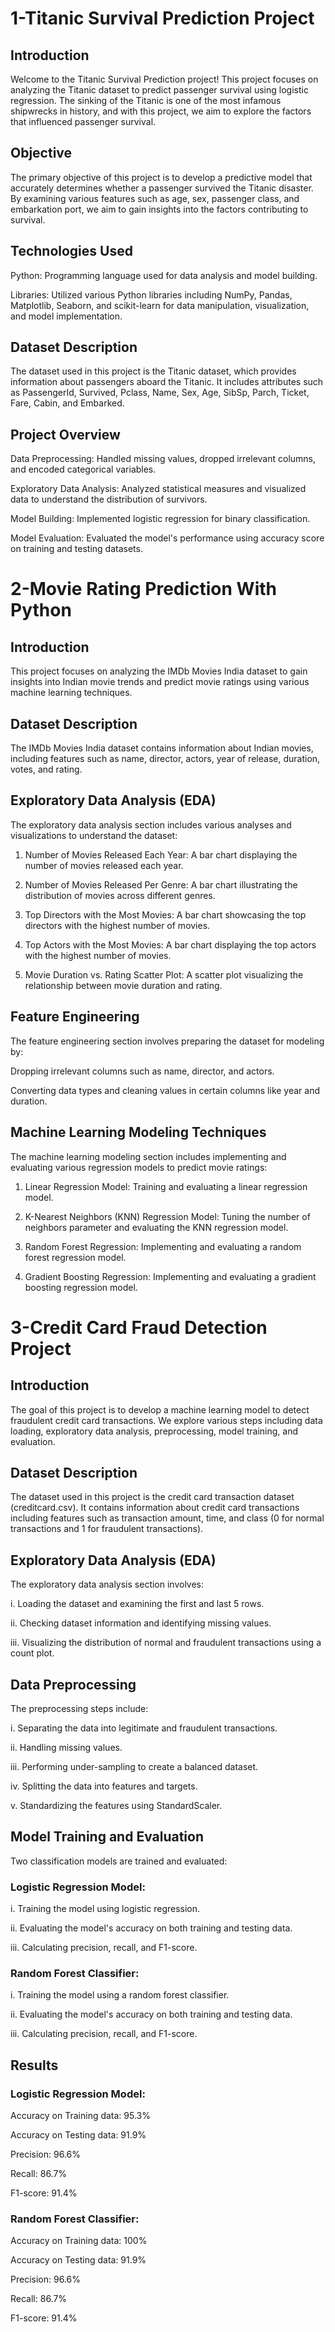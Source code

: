 # **1-Titanic Survival Prediction Project**

## **Introduction**

Welcome to the Titanic Survival Prediction project! This project focuses on analyzing the Titanic dataset to predict passenger survival using logistic regression. The sinking of the Titanic is one of the most infamous shipwrecks in history, and with this project, we aim to explore the factors that influenced passenger survival.

## **Objective**

The primary objective of this project is to develop a predictive model that accurately determines whether a passenger survived the Titanic disaster. By examining various features such as age, sex, passenger class, and embarkation port, we aim to gain insights into the factors contributing to survival.

## **Technologies Used**

Python: Programming language used for data analysis and model building.

Libraries: Utilized various Python libraries including NumPy, Pandas, Matplotlib, Seaborn, and scikit-learn for data manipulation, visualization, and model implementation.

## **Dataset Description**

The dataset used in this project is the Titanic dataset, which provides information about passengers aboard the Titanic. It includes attributes such as PassengerId, Survived, Pclass, Name, Sex, Age, SibSp, Parch, Ticket, Fare, Cabin, and Embarked.

## **Project Overview**
Data Preprocessing: Handled missing values, dropped irrelevant columns, and encoded categorical variables.

Exploratory Data Analysis: Analyzed statistical measures and visualized data to understand the distribution of survivors.

Model Building: Implemented logistic regression for binary classification.

Model Evaluation: Evaluated the model's performance using accuracy score on training and testing datasets.





 
# **2-Movie Rating Prediction With Python**

## **Introduction**

This project focuses on analyzing the IMDb Movies India dataset to gain insights into Indian movie trends and predict movie ratings using various machine learning techniques.

## **Dataset Description**

The IMDb Movies India dataset contains information about Indian movies, including features such as name, director, actors, year of release, duration, votes, and rating.

## **Exploratory Data Analysis (EDA)**

The exploratory data analysis section includes various analyses and visualizations to understand the dataset:

1. Number of Movies Released Each Year: A bar chart displaying the number of movies released each year.

2. Number of Movies Released Per Genre: A bar chart illustrating the distribution of movies across different genres.

3. Top Directors with the Most Movies: A bar chart showcasing the top directors with the highest number of movies.

4. Top Actors with the Most Movies: A bar chart displaying the top actors with the highest number of movies.

5. Movie Duration vs. Rating Scatter Plot: A scatter plot visualizing the relationship between movie duration and rating.

## **Feature Engineering**

The feature engineering section involves preparing the dataset for modeling by:

Dropping irrelevant columns such as name, director, and actors.

Converting data types and cleaning values in certain columns like year and duration.

## **Machine Learning Modeling Techniques**

The machine learning modeling section includes implementing and evaluating various regression models to predict movie ratings:

1. Linear Regression Model: Training and evaluating a linear regression model.

2. K-Nearest Neighbors (KNN) Regression Model: Tuning the number of neighbors parameter and evaluating the KNN regression model.

3. Random Forest Regression: Implementing and evaluating a random forest regression model.

4. Gradient Boosting Regression: Implementing and evaluating a gradient boosting regression model.




# **3-Credit Card Fraud Detection Project**

## **Introduction**

The goal of this project is to develop a machine learning model to detect fraudulent credit card transactions. We explore various steps including data loading, exploratory data analysis, preprocessing, model training, and evaluation.

## **Dataset Description**

The dataset used in this project is the credit card transaction dataset (creditcard.csv). It contains information about credit card transactions including features such as transaction amount, time, and class (0 for normal transactions and 1 for fraudulent transactions).

## **Exploratory Data Analysis (EDA)**

The exploratory data analysis section involves:

i. Loading the dataset and examining the first and last 5 rows.

ii. Checking dataset information and identifying missing values.

iii. Visualizing the distribution of normal and fraudulent transactions using a count plot.

## **Data Preprocessing**

The preprocessing steps include:

i. Separating the data into legitimate and fraudulent transactions.

ii. Handling missing values.

iii. Performing under-sampling to create a balanced dataset.

iv. Splitting the data into features and targets.

v. Standardizing the features using StandardScaler.


## **Model Training and Evaluation**

Two classification models are trained and evaluated:

### **Logistic Regression Model:**

i. Training the model using logistic regression.

ii. Evaluating the model's accuracy on both training and testing data.

iii. Calculating precision, recall, and F1-score.

### **Random Forest Classifier:**

i. Training the model using a random forest classifier.

ii. Evaluating the model's accuracy on both training and testing data.

iii. Calculating precision, recall, and F1-score.

## **Results**

### **Logistic Regression Model:**

Accuracy on Training data: 95.3%

Accuracy on Testing data: 91.9%

Precision: 96.6%

Recall: 86.7%

F1-score: 91.4%

### **Random Forest Classifier:**

Accuracy on Training data: 100%

Accuracy on Testing data: 91.9%

Precision: 96.6%

Recall: 86.7%

F1-score: 91.4%
   
